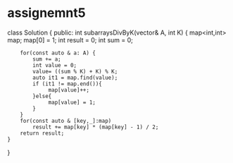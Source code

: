 # assignemnt5
class Solution {
public:
    int subarraysDivByK(vector<int>& A, int K) {
        map<int,int> map;
        map[0] = 1;
        int result = 0;
        int sum = 0;
        
        for(const auto & a: A) {
            sum += a;
            int value = 0;
            value= ((sum % K) + K) % K;
            auto it1 = map.find(value);
            if (it1 != map.end()){
                 map[value]++;
            }else{
                 map[value] = 1;
            }
        }      
        for(const auto & [key,_]:map)
            result += map[key] * (map[key] - 1) / 2; 
        return result;
    }
}
